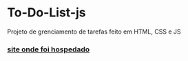 # To-Do-List-js
 Projeto de grenciamento de tarefas feito em HTML, CSS e JS
 ### [site onde foi hospedado](https://red-letter-realinem.000webhostapp.com/)
